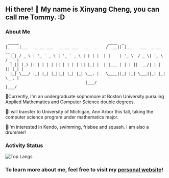 
## Hi there! 👋 My name is Xinyang Cheng, you can call me Tommy. :D

### About Me
```
 _____                                       ____  _                         
|_   _|___   _ __ ___   _ __ ___   _   _    / ___|| |__    ___  _ __    __ _ 
  | | / _ \ | '_ ` _ \ | '_ ` _ \ | | | |  | |    | '_ \  / _ \| '_ \  / _` |
  | || (_) || | | | | || | | | | || |_| |  | |___ | | | ||  __/| | | || (_| |
  |_| \___/ |_| |_| |_||_| |_| |_| \__, |   \____||_| |_| \___||_| |_| \__, |
                                   |___/                               |___/  
```
📖Currently, I'm an undergraduate sophomore at Boston University pursuing Applied Mathematics and Computer Science double degrees. 

🔭I will transfer to University of Michigan, Ann Arbor this fall, taking the computer science program under mathematics major.

🌟I'm interested in Kendo, swimming, frisbee and squash. I am also a drummer!

### Activity Status
![Top Langs](http://github-readme-stats-gamma-plum-63.vercel.app/api/top-langs/?username=TommyCheng023&langs_count=6)

### To learn more about me, feel free to visit my [personal website](https://tommycheng023.github.io/)!

<!--
**TommyCheng023/TommyCheng023** is a ✨ _special_ ✨ repository because its `README.md` (this file) appears on your GitHub profile.

Here are some ideas to get you started:

- 🔭 I’m currently working on ...
- 🌱 I’m currently learning ...
- 👯 I’m looking to collaborate on ...
- 🤔 I’m looking for help with ...
- 💬 Ask me about ...
- 📫 How to reach me: ...
- 😄 Pronouns: ...
- ⚡ Fun fact: ...
-->

